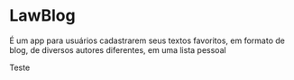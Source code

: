 # LawBlog
É um app para usuários cadastrarem seus textos favoritos, em formato de blog, de diversos autores diferentes, em uma lista pessoal

Teste
